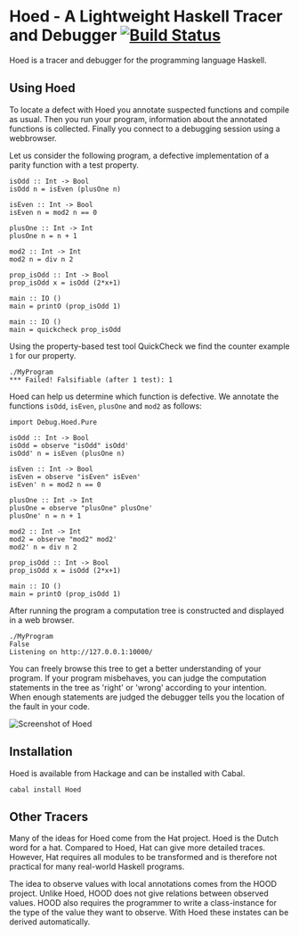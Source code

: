 # Hoed - A Lightweight Haskell Tracer and Debugger [![Build Status](https://travis-ci.org/MaartenFaddegon/Hoed.svg?branch=master)](https://travis-ci.org/MaartenFaddegon/Hoed)

Hoed is a tracer and debugger for the programming language Haskell.

## Using Hoed

To locate a defect with Hoed you annotate suspected functions and compile as usual. Then you run your program, information about the annotated functions is collected. Finally you connect to a debugging session using a webbrowser.

Let us consider the following program, a defective implementation of a parity function with a test property.

    isOdd :: Int -> Bool
    isOdd n = isEven (plusOne n)
    
    isEven :: Int -> Bool
    isEven n = mod2 n == 0
    
    plusOne :: Int -> Int
    plusOne n = n + 1
    
    mod2 :: Int -> Int
    mod2 n = div n 2
    
    prop_isOdd :: Int -> Bool
    prop_isOdd x = isOdd (2*x+1)
    
    main :: IO ()
    main = printO (prop_isOdd 1)
    
    main :: IO ()
    main = quickcheck prop_isOdd

Using the property-based test tool QuickCheck we find the counter example `1` for our property.

    ./MyProgram
    *** Failed! Falsifiable (after 1 test): 1

Hoed can help us determine which function is defective. We annotate the functions `isOdd`, `isEven`, `plusOne` and `mod2` as follows:

    import Debug.Hoed.Pure
    
    isOdd :: Int -> Bool
    isOdd = observe "isOdd" isOdd'
    isOdd' n = isEven (plusOne n)
    
    isEven :: Int -> Bool
    isEven = observe "isEven" isEven'
    isEven' n = mod2 n == 0
    
    plusOne :: Int -> Int
    plusOne = observe "plusOne" plusOne'
    plusOne' n = n + 1
    
    mod2 :: Int -> Int
    mod2 = observe "mod2" mod2'
    mod2' n = div n 2
    
    prop_isOdd :: Int -> Bool
    prop_isOdd x = isOdd (2*x+1)
    
    main :: IO ()
    main = printO (prop_isOdd 1)

After running the program a computation tree is constructed and displayed in a web browser.

    ./MyProgram
    False
    Listening on http://127.0.0.1:10000/

You can freely browse this tree to get a better understanding of your program. If your program misbehaves, you can judge the computation statements in the tree as 'right' or 'wrong' according to your intention. When enough statements are judged the debugger tells you the location of the fault in your code.

![Screenshot of Hoed][1]

## Installation

Hoed is available from Hackage and can be installed with Cabal.

    cabal install Hoed

## Other Tracers

Many of the ideas for Hoed come from the Hat project. Hoed is the Dutch word for a hat. Compared to Hoed, Hat can give more detailed traces. However, Hat requires all modules to be transformed and is therefore not practical for many real-world Haskell programs.

The idea to observe values with local annotations comes from the HOOD project. Unlike Hoed, HOOD does not give relations between observed values. HOOD also requires the programmer to write a class-instance for the type of the value they want to observe. With Hoed these instates can be derived automatically.

  [1]: http://www.cs.kent.ac.uk/people/rpg/mf357/hoedv2.0.0.png
